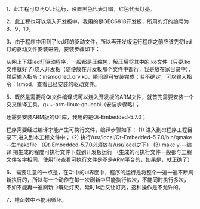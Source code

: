 1、此工程可以再Qt上运行，设置黑色代表灯暗，红色代表灯亮。

2、此工程也可以烧入开发板中，我用的是GEC6818开发板，所用的灯的编号为8、9、10。

3、由于程序中用到了led灯的驱动文件，所以再开发板运行程序之前应该先将led灯的驱动文件安装进去，安装步骤如下：
  
  从网上下载led灯驱动程序，一般都是压缩包，解压后将其中的.ko文件（只要.ko文件就好了)烧入开发板（随便放在开发板那个文件中都行，我是放在家目录中），
  然后输入指令：insmod led_drv.ko，瞬间即可安装完成；若不确定，可以输入指令：lsmod，查看已经安装的驱动文件。
 
5、既然是需要将Qt文件编译成可以烧入开发板的ARM文件，就首先需要安装一个交叉编译工具，g++-arm-linux-gnueabi（安装步骤略）；
  
  还需要安装ARM版的QT库，我用的是Qt-Embedded-5.7.0；
  
  程序需要经过编译才能产生可执行文件，编译步骤如下：
  (1)     进入到qt程序工程目录下,进入到本工程文件中；
  (2)     执行/usr/local/Qt-Embedded-5.7.0/bin/qmake   --生makefile （Qt-Embedded-5.7.0必须放在/usr/local之下） 
  (3)     make y---编译  把生成的程度可执行文件下载到开发板运行 （生成的可执行文件一般都与工程文件名字相同，使用file查看可执行文件是不是ARM平台的，如果是，就正确了）
  
6、 需要注意的一点是，在Qt中的ui界面中，程序的运行是将整个一遍一遍不断刷新执行的，所以每一个动作在每一次刷新中只能执行依次，不能同时执行多次，
  不如不能再一遍刷新中既让灯灭，延时1s后又让灯亮，这种操作是不允许的。

7、槽函数中不能用循坏。
  
  
